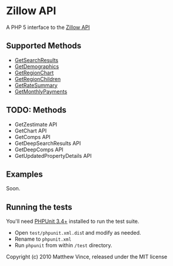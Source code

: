 # Zillow API

A PHP 5 interface to the [Zillow API](http://www.zillow.com/howto/api/APIOverview.htm)

## Supported Methods

* [GetSearchResults](http://www.zillow.com/howto/api/GetSearchResults.htm)
* [GetDemographics](http://www.zillow.com/howto/api/GetDemographics.htm)
* [GetRegionChart](http://www.zillow.com/howto/api/GetRegionChart.htm)
* [GetRegionChildren](http://www.zillow.com/howto/api/GetRegionChildren.htm)
* [GetRateSummary](http://www.zillow.com/howto/api/GetRateSummary.htm)
* [GetMonthlyPayments](http://www.zillow.com/howto/api/GetMonthlyPayments.htm)

## TODO: Methods

* GetZestimate API
* GetChart API
* GetComps API
* GetDeepSearchResults API
* GetDeepComps API
* GetUpdatedPropertyDetails API

## Examples

Soon.

## Running the tests

You'll need [PHPUnit 3.4+](http://www.phpunit.de/) installed to run the test suite.

* Open `test/phpunit.xml.dis`t and modify as needed.
* Rename to `phpunit.xml`
* Run `phpunit` from within `/test` directory.

Copyright (c) 2010 Matthew Vince, released under the MIT license